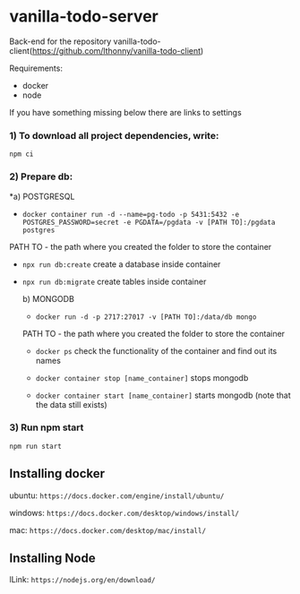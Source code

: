 # vanilla-todo-server
Back-end for the repository vanilla-todo-client(https://github.com/lthonny/vanilla-todo-client)

Requirements: 
  - docker
  - node

If you have something missing below there are links to settings

### 1) To download all project dependencies, write:
  
  `npm ci`

### 2) Prepare db:

*a) POSTGRESQL

- `docker container run -d --name=pg-todo -p 5431:5432 -e POSTGRES_PASSWORD=secret -e PGDATA=/pgdata -v [PATH TO]:/pgdata postgres`
 
PATH TO - the path where you created the folder to store the container

- `npx run db:create` create a database inside container

- `npx run db:migrate` create tables inside container

  b) MONGODB
    
    - `docker run -d -p 2717:27017 -v [PATH TO]:/data/db mongo`
    
    PATH TO - the path where you created the folder to store the container
    
    - `docker ps` check the functionality of the container and find out its names
    
    - `docker container stop [name_container]` stops mongodb
    
    - `docker container start [name_container]` starts mongodb (note that the data still exists)
 
### 3) Run npm start

  `npm run start`

Installing docker
-------
ubuntu: `https://docs.docker.com/engine/install/ubuntu/`

windows: `https://docs.docker.com/desktop/windows/install/`

mac: `https://docs.docker.com/desktop/mac/install/`


Installing Node
-------
lLink: `https://nodejs.org/en/download/`
